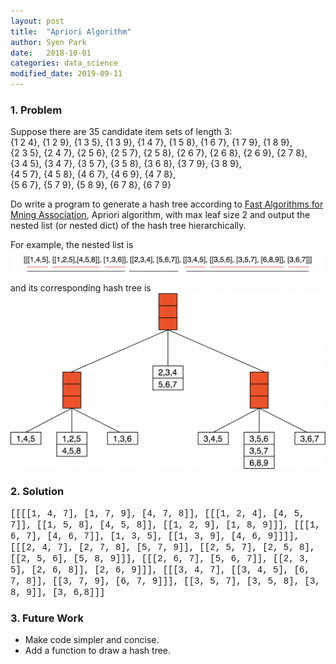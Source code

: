 ```yaml
---
layout: post
title:  "Apriori Algorithm"
author: Syen Park
date:   2018-10-01
categories: data_science
modified_date: 2019-09-11
---
```


### __1. Problem__

Suppose there are 35 candidate item sets of length 3:  
{1 2 4}, {1 2 9}, {1 3 5}, {1 3 9}, {1 4 7}, {1 5 8}, {1 6 7}, {1 7 9}, {1 8 9},  
{2 3 5}, {2 4 7}, {2 5 6}, {2 5 7}, {2 5 8}, {2 6 7}, {2 6 8}, {2 6 9}, {2 7 8},  
{3 4 5}, {3 4 7}, {3 5 7}, {3 5 8}, {3 6 8}, {3 7 9}, {3 8 9},   
{4 5 7}, {4 5 8}, {4 6 7}, {4 6 9}, {4 7 8},   
{5 6 7}, {5 7 9}, {5 8 9}, {6 7 8}, {6 7 9}   

Do write a program to generate a hash tree according to [Fast Algorithms for Mning Association](http://www.vldb.org/conf/1994/P487.PDF), Apriori algorithm, with max leaf size 2 and output the nested list (or nested dict) of the hash tree hierarchically.

For example, the nested list is  
![page2image19740896.png](/assets/181001-apriori-algorithm/181001-nested.png) 

and its corresponding hash tree is  
![page3image19792496.png](/assets/181001-apriori-algorithm/181001-hash_tree.png) 

### __2. Solution__



<span style="font-family: Courier New;"> [[[[1, 4, 7], [1, 7, 9], [4, 7, 8]], [[[1, 2, 4], [4, 5, 7]], [[1, 5, 8], [4, 5, 8]], [[1, 2, 9], [1, 8, 9]]], [[[1, 6, 7], [4, 6, 7]], [1, 3, 5], [[1, 3, 9], [4, 6, 9]]]], [[[2, 4, 7], [2, 7, 8], [5, 7, 9]], [[2, 5, 7], [2, 5, 8], [[2, 5, 6], [5, 8, 9]]], [[[2, 6, 7], [5, 6, 7]], [[2, 3, 5], [2, 6, 8]], [2, 6, 9]]], [[[3, 4, 7], [[3, 4, 5], [6, 7, 8]], [[3, 7, 9], [6, 7, 9]]], [[3, 5, 7], [3, 5, 8], [3, 8, 9]], [3, 6,8]]] </span>

### __3. Future Work__

- Make code simpler and concise.
- Add a function to draw a hash tree.